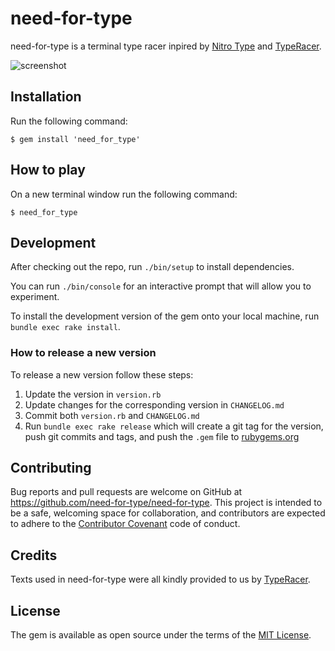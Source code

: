 # need-for-type 

need-for-type is a terminal type racer inpired by [Nitro Type](https://www.nitrotype.com/) and [TypeRacer](http://play.typeracer.com/).

![screenshot](https://raw.githubusercontent.com/need-for-type/need-for-type/master/assets/screenshot.png)

## Installation

Run the following command:

```shell
$ gem install 'need_for_type'
```

## How to play 

On a new terminal window run the following command:

```shell
$ need_for_type
```

## Development

After checking out the repo, run `./bin/setup` to install dependencies.

You can run `./bin/console` for an interactive prompt that will allow you to experiment.

To install the development version of the gem onto your local machine, run `bundle exec rake install`.

### How to release a new version

To release a new version follow these steps:

1. Update the version in `version.rb`
2. Update changes for the corresponding version in `CHANGELOG.md`
3. Commit both `version.rb` and `CHANGELOG.md`
4. Run `bundle exec rake release` which will create a git tag for the version, push git commits and tags, and push the `.gem` file to [rubygems.org](https://rubygems.org)

## Contributing

Bug reports and pull requests are welcome on GitHub at https://github.com/need-for-type/need-for-type. This project is intended to be a safe, welcoming space for collaboration, and contributors are expected to adhere to the [Contributor Covenant](contributor-covenant.org) code of conduct.


## Credits 

Texts used in need-for-type were all kindly provided to us by [TypeRacer](http://play.typeracer.com/).

## License

The gem is available as open source under the terms of the [MIT License](http://opensource.org/licenses/MIT).
